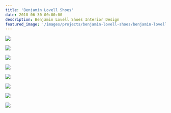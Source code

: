 ```yaml
---
title: 'Benjamin Lovell Shoes'
date: 2018-06-30 00:00:00
description: Benjamin Lovell Shoes Interior Design
featured_image: '/images/projects/benjamin-lovell-shoes/benjamin-lovell-shoes_03.jpg'
---
```


![]({{site.baseurl}}/images/projects/benjamin-lovell-shoes/benjamin-lovell-shoes_01.jpg)

![]({{site.baseurl}}/images/projects/benjamin-lovell-shoes/benjamin-lovell-shoes_02.jpg)

![]({{site.baseurl}}/images/projects/benjamin-lovell-shoes/benjamin-lovell-shoes_03.jpg)

![]({{site.baseurl}}/images/projects/benjamin-lovell-shoes/benjamin-lovell-shoes_04.jpg)

![]({{site.baseurl}}/images/projects/benjamin-lovell-shoes/benjamin-lovell-shoes_05.jpg)

![]({{site.baseurl}}/images/projects/benjamin-lovell-shoes/benjamin-lovell-shoes_06.jpg)

![]({{site.baseurl}}/images/projects/benjamin-lovell-shoes/benjamin-lovell-shoes_07.jpg)

![]({{site.baseurl}}/images/projects/benjamin-lovell-shoes/benjamin-lovell-shoes_08.jpg)



